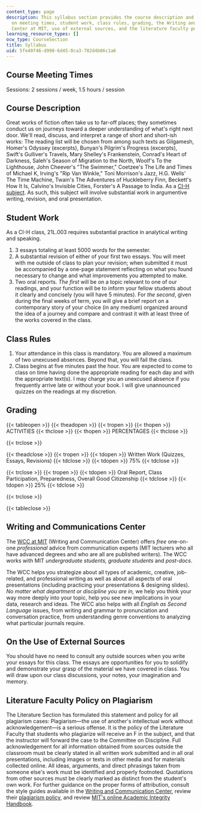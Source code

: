 ```yaml
---
content_type: page
description: This syllabus section provides the course description and information
  on meeting times, student work, class rules, grading, the Writing and Communications
  Center at MIT, use of external sources, and the literature faculty policy on plagiarism.
learning_resource_types: []
ocw_type: CourseSection
title: Syllabus
uid: 5fe40f46-d990-6d45-0ca3-782d4b06c1a6
---
```


Course Meeting Times
--------------------

Sessions: 2 sessions / week, 1.5 hours / session

Course Description
------------------

Great works of fiction often take us to far-off places; they sometimes conduct us on journeys toward a deeper understanding of what's right next door. We'll read, discuss, and interpret a range of short and short-ish works: The reading list will be chosen from among such texts as Gilgamesh, Homer's Odyssey (excerpts), Bunyan's Pilgrim's Progress (excerpts), Swift's Gulliver's Travels, Mary Shelley's Frankenstein, Conrad's Heart of Darkness, Saleh's Season of Migration to the North, Woolf's To the Lighthouse, John Cheever's "The Swimmer," Coetzee's The Life and Times of Michael K, Irving's "Rip Van Winkle," Toni Morrison's Jazz, H.G. Wells' The Time Machine, Twain's The Adventures of Huckleberry Finn, Beckett's How It Is, Calvino's Invisible Cities, Forster's A Passage to India. As a [CI-H subject](http://web.mit.edu/commreq/cih.html). As such, this subject will involve substantial work in argumentive writing, revision, and oral presentation.

Student Work
------------

As a CI-H class, 21L.003 requires substantial practice in analytical writing and speaking.

1.  3 essays totaling at least 5000 words for the semester.
2.  A substantial revision of either of your first two essays. You will meet with me outside of class to plan your revision; when submitted it must be accompanied by a one-page statement reflecting on what you found necessary to change and what improvements you attempted to make.
3.  Two oral reports. _The first_ will be on a topic relevant to one of our readings, and your function will be to inform your fellow students about it clearly and concisely (you will have 5 minutes). For _the second_, given during the final weeks of term, you will give a brief report on a contemporary story of your choice (in any medium) organized around the idea of a journey and compare and contrast it with at least three of the works covered in the class.

Class Rules
-----------

1.  Your attendance in this class is mandatory. You are allowed a maximum of two unexcused absences. Beyond that, you will fail the class.
2.  Class begins at five minutes past the hour. You are expected to come to class on time having done the appropriate reading for each day and with the appropriate text(s). I may charge you an unexcused absence if you frequently arrive late or without your book. I will give unannounced quizzes on the readings at my discretion.

Grading
-------

{{< tableopen >}}
{{< theadopen >}}
{{< tropen >}}
{{< thopen >}}
ACTIVITIES
{{< thclose >}}
{{< thopen >}}
PERCENTAGES
{{< thclose >}}

{{< trclose >}}

{{< theadclose >}}
{{< tropen >}}
{{< tdopen >}}
Written Work (Quizzes, Essays, Revisions)
{{< tdclose >}}
{{< tdopen >}}
75%
{{< tdclose >}}

{{< trclose >}}
{{< tropen >}}
{{< tdopen >}}
Oral Report, Class Participation, Preparedness, Overall Good Citizenship
{{< tdclose >}}
{{< tdopen >}}
25%
{{< tdclose >}}

{{< trclose >}}

{{< tableclose >}}

Writing and Communications Center
---------------------------------

The [WCC at MIT](http://cmsw.mit.edu/writing-and-communication-center/) (Writing and Communication Center) offers _free_ one-on-one _professional_ advice from communication experts (MIT lecturers who all have advanced degrees and who are all are published writers). The WCC works with MIT _undergraduate students, graduate students_ and _post-docs_.

The WCC helps you strategize about all types of academic, creative, job-related, and professional writing as well as about all aspects of oral presentations (including practicing your presentations & designing slides). _No matter what department or discipline you are in,_ we help you think your way more deeply into your topic, help you see new implications in your data, research and ideas. The WCC also helps with all _English as Second Language_ issues, from writing and grammar to pronunciation and conversation practice, from understanding genre conventions to analyzing what particular journals require.

On the Use of External Sources
------------------------------

You should have no need to consult any outside sources when you write your essays for this class. The essays are opportunities for you to solidify and demonstrate your grasp of the material we have covered in class. You will draw upon our class discussions, your notes, your imagination and memory.

Literature Faculty Policy on Plagiarism
---------------------------------------

The Literature Section has formulated this statement and policy for all plagiarism cases: Plagiarism—the use of another's intellectual work without acknowledgement—is a serious offense. It is the policy of the Literature Faculty that students who plagiarize will receive an F in the subject, and that the instructor will forward the case to the Committee on Discipline. Full acknowledgement for all information obtained from sources outside the classroom must be clearly stated in all written work submitted and in all oral presentations, including images or texts in other media and for materials collected online. All ideas, arguments, and direct phrasings taken from someone else's work must be identified and properly footnoted. Quotations from other sources must be clearly marked as distinct from the student's own work. For further guidance on the proper forms of attribution, consult the style guides available in the [Writing and Communication Center](http://cmsw.mit.edu/writing-and-communication-center/), review their [plagiarism policy](http://cmsw.mit.edu/writing-and-communication-center/avoiding-plagiarism/), and review [MIT's online Academic Integrity Handbook](http://integrity.mit.edu).